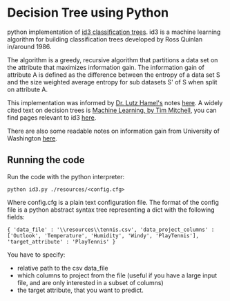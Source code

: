 # Decision Tree using Python
python implementation of [id3 classification trees](https://en.wikipedia.org/wiki/ID3_algorithm). id3 is a machine learning algorithm for building classification trees developed by Ross Quinlan in/around 1986.

The algorithm is a greedy, recursive algorithm that partitions a data set on the attribute that maximizes information gain. The information gain of attribute A is defined as the difference between the entropy of a data set S and the size weighted average entropy for sub datasets S' of S when split on attribute A. 

This implementation was informed by [Dr. Lutz Hamel's](http://homepage.cs.uri.edu/faculty/hamel/) notes [here](http://homepage.cs.uri.edu/faculty/hamel/courses/2016/spring2016/csc581/lecture-notes/32-decision-trees.pdf). A widely cited text on decision trees is [Machine Learning, by Tim Mitchell](https://www.amazon.com/Machine-Learning-Tom-M-Mitchell/dp/0070428077), you can find pages relevant to id3 [here](http://www.cs.princeton.edu/courses/archive/spr07/cos424/papers/mitchell-dectrees.pdf).

There are also some readable notes on information gain from University of Washington [here](https://courses.cs.washington.edu/courses/cse455/10au/notes/InfoGain.pdf).

## Running the code
Run the code with the python interpreter: 

```python id3.py ./resources/<config.cfg>```

Where config.cfg is a plain text configuration file. The format of the config file is a python abstract syntax tree representing a dict with the following fields:

``
{
   'data_file' : '\\resources\\tennis.csv',
   'data_project_columns' : ['Outlook', 'Temperature', 'Humidity', 'Windy', 'PlayTennis'],
   'target_attribute' : 'PlayTennis'
}
``

You have to specify:
 + relative path to the csv data_file
 + which columns to project from the file (useful if you have a large input file, and are only interested in a subset of columns)
 + the target attribute, that you want to predict.


